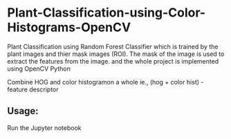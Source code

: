 # Plant-Classification-using-Color-Histograms-OpenCV
Plant Classification using Random Forest Classifier which is trained by the plant images and thier mask images (ROI). The mask of the image is used to extract the features from the image. and the whole project is implemented using OpenCV Python

Combine HOG and color histogramon a whole ie., (hog + color hist) - feature descriptor

## Usage:
  Run the Jupyter notebook
